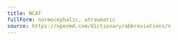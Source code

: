 ```yaml
---
title: NCAT
fullForm: normocephalic, atraumatic
source: https://openmd.com/dictionary/abbreviations/n
---
```


